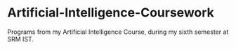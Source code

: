 # Artificial-Intelligence-Coursework
Programs from my Artificial Intelligence Course, during my sixth semester at SRM IST.
